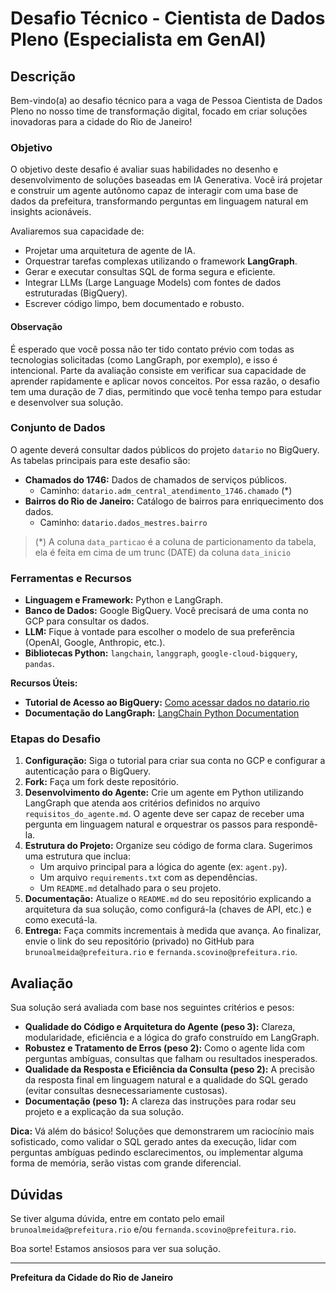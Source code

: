 # Desafio Técnico - Cientista de Dados Pleno (Especialista em GenAI)

## Descrição

Bem-vindo(a) ao desafio técnico para a vaga de Pessoa Cientista de Dados Pleno no nosso time de transformação digital, focado em criar soluções inovadoras para a cidade do Rio de Janeiro!

### Objetivo

O objetivo deste desafio é avaliar suas habilidades no desenho e desenvolvimento de soluções baseadas em IA Generativa. Você irá projetar e construir um agente autônomo capaz de interagir com uma base de dados da prefeitura, transformando perguntas em linguagem natural em insights acionáveis.

Avaliaremos sua capacidade de:
- Projetar uma arquitetura de agente de IA.
- Orquestrar tarefas complexas utilizando o framework **LangGraph**.
- Gerar e executar consultas SQL de forma segura e eficiente.
- Integrar LLMs (Large Language Models) com fontes de dados estruturadas (BigQuery).
- Escrever código limpo, bem documentado e robusto.

#### Observação

É esperado que você possa não ter tido contato prévio com todas as tecnologias solicitadas (como LangGraph, por exemplo), e isso é intencional. Parte da avaliação consiste em verificar sua capacidade de aprender rapidamente e aplicar novos conceitos. Por essa razão, o desafio tem uma duração de 7 dias, permitindo que você tenha tempo para estudar e desenvolver sua solução.

### Conjunto de Dados

O agente deverá consultar dados públicos do projeto `datario` no BigQuery. As tabelas principais para este desafio são:

- **Chamados do 1746:** Dados de chamados de serviços públicos.
  - Caminho: `datario.adm_central_atendimento_1746.chamado` (*)
- **Bairros do Rio de Janeiro:** Catálogo de bairros para enriquecimento dos dados.
  - Caminho: `datario.dados_mestres.bairro`
 
> (*) A coluna `data_particao` é a coluna de particionamento da tabela, ela é feita em cima de um trunc (DATE) da coluna `data_inicio`

### Ferramentas e Recursos

- **Linguagem e Framework:** Python e LangGraph.
- **Banco de Dados:** Google BigQuery. Você precisará de uma conta no GCP para consultar os dados.
- **LLM:** Fique à vontade para escolher o modelo de sua preferência (OpenAI, Google, Anthropic, etc.).
- **Bibliotecas Python:** `langchain`, `langgraph`, `google-cloud-bigquery`, `pandas`.

**Recursos Úteis:**
- **Tutorial de Acesso ao BigQuery:** [Como acessar dados no datario.rio](https://docs.dados.rio/tutoriais/como-acessar-dados/)
- **Documentação do LangGraph:** [LangChain Python Documentation](https://python.langchain.com/docs/langgraph)

### Etapas do Desafio

1.  **Configuração:** Siga o tutorial para criar sua conta no GCP e configurar a autenticação para o BigQuery.
2.  **Fork:** Faça um fork deste repositório.
3.  **Desenvolvimento do Agente:** Crie um agente em Python utilizando LangGraph que atenda aos critérios definidos no arquivo `requisitos_do_agente.md`. O agente deve ser capaz de receber uma pergunta em linguagem natural e orquestrar os passos para respondê-la.
4.  **Estrutura do Projeto:** Organize seu código de forma clara. Sugerimos uma estrutura que inclua:
    - Um arquivo principal para a lógica do agente (ex: `agent.py`).
    - Um arquivo `requirements.txt` com as dependências.
    - Um `README.md` detalhado para o seu projeto.
5.  **Documentação:** Atualize o `README.md` do seu repositório explicando a arquitetura da sua solução, como configurá-la (chaves de API, etc.) e como executá-la.
6.  **Entrega:** Faça commits incrementais à medida que avança. Ao finalizar, envie o link do seu repositório (privado) no GitHub para `brunoalmeida@prefeitura.rio` e `fernanda.scovino@prefeitura.rio`.

## Avaliação

Sua solução será avaliada com base nos seguintes critérios e pesos:

- **Qualidade do Código e Arquitetura do Agente (peso 3):** Clareza, modularidade, eficiência e a lógica do grafo construído em LangGraph.
- **Robustez e Tratamento de Erros (peso 2):** Como o agente lida com perguntas ambíguas, consultas que falham ou resultados inesperados.
- **Qualidade da Resposta e Eficiência da Consulta (peso 2):** A precisão da resposta final em linguagem natural e a qualidade do SQL gerado (evitar consultas desnecessariamente custosas).
- **Documentação (peso 1):** A clareza das instruções para rodar seu projeto e a explicação da sua solução.

**Dica:** Vá além do básico! Soluções que demonstrarem um raciocínio mais sofisticado, como validar o SQL gerado antes da execução, lidar com perguntas ambíguas pedindo esclarecimentos, ou implementar alguma forma de memória, serão vistas com grande diferencial.

## Dúvidas

Se tiver alguma dúvida, entre em contato pelo email `brunoalmeida@prefeitura.rio` e/ou `fernanda.scovino@prefeitura.rio`.

Boa sorte! Estamos ansiosos para ver sua solução.

---

**Prefeitura da Cidade do Rio de Janeiro**
